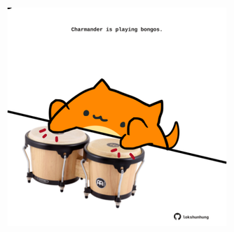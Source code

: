 <!-- built at 12/06/2024, 17:00:42 UTC -->
<p align="center">
  <img width="500" height="500" src="./ReadmeImage.svg">
</p>
